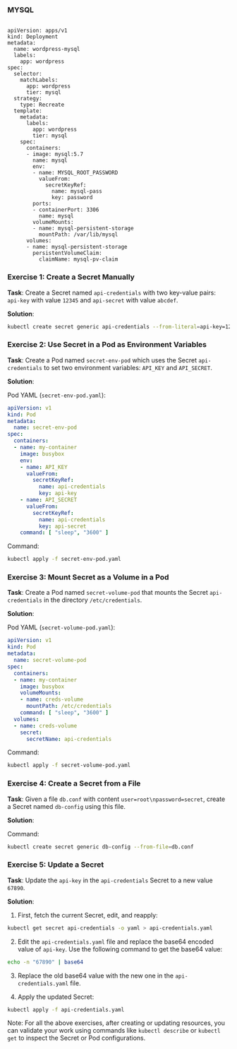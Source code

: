 ### MYSQL

```

apiVersion: apps/v1
kind: Deployment
metadata:
  name: wordpress-mysql
  labels:
    app: wordpress
spec:
  selector:
    matchLabels:
      app: wordpress
      tier: mysql
  strategy:
    type: Recreate
  template:
    metadata:
      labels:
        app: wordpress
        tier: mysql
    spec:
      containers:
      - image: mysql:5.7
        name: mysql
        env:
        - name: MYSQL_ROOT_PASSWORD
          valueFrom:
            secretKeyRef:
              name: mysql-pass
              key: password
        ports:
        - containerPort: 3306
          name: mysql
        volumeMounts:
        - name: mysql-persistent-storage
          mountPath: /var/lib/mysql
      volumes:
      - name: mysql-persistent-storage
        persistentVolumeClaim:
          claimName: mysql-pv-claim

```


### Exercise 1: Create a Secret Manually

**Task**: Create a Secret named `api-credentials` with two key-value pairs: `api-key` with value `12345` and `api-secret` with value `abcdef`.

**Solution**:
```bash
kubectl create secret generic api-credentials --from-literal=api-key=12345 --from-literal=api-secret=abcdef
```

### Exercise 2: Use Secret in a Pod as Environment Variables

**Task**: Create a Pod named `secret-env-pod` which uses the Secret `api-credentials` to set two environment variables: `API_KEY` and `API_SECRET`.

**Solution**:

Pod YAML (`secret-env-pod.yaml`):

```yaml
apiVersion: v1
kind: Pod
metadata:
  name: secret-env-pod
spec:
  containers:
  - name: my-container
    image: busybox
    env:
    - name: API_KEY
      valueFrom:
        secretKeyRef:
          name: api-credentials
          key: api-key
    - name: API_SECRET
      valueFrom:
        secretKeyRef:
          name: api-credentials
          key: api-secret
    command: [ "sleep", "3600" ]
```

Command:
```bash
kubectl apply -f secret-env-pod.yaml
```

### Exercise 3: Mount Secret as a Volume in a Pod

**Task**: Create a Pod named `secret-volume-pod` that mounts the Secret `api-credentials` in the directory `/etc/credentials`.

**Solution**:

Pod YAML (`secret-volume-pod.yaml`):

```yaml
apiVersion: v1
kind: Pod
metadata:
  name: secret-volume-pod
spec:
  containers:
  - name: my-container
    image: busybox
    volumeMounts:
    - name: creds-volume
      mountPath: /etc/credentials
    command: [ "sleep", "3600" ]
  volumes:
  - name: creds-volume
    secret:
      secretName: api-credentials
```

Command:
```bash
kubectl apply -f secret-volume-pod.yaml
```

### Exercise 4: Create a Secret from a File

**Task**: Given a file `db.conf` with content `user=root\npassword=secret`, create a Secret named `db-config` using this file.

**Solution**:

Command:
```bash
kubectl create secret generic db-config --from-file=db.conf
```

### Exercise 5: Update a Secret

**Task**: Update the `api-key` in the `api-credentials` Secret to a new value `67890`.

**Solution**:

1. First, fetch the current Secret, edit, and reapply:

```bash
kubectl get secret api-credentials -o yaml > api-credentials.yaml
```

2. Edit the `api-credentials.yaml` file and replace the base64 encoded value of `api-key`. Use the following command to get the base64 value:

```bash
echo -n "67890" | base64
```

3. Replace the old base64 value with the new one in the `api-credentials.yaml` file.

4. Apply the updated Secret:

```bash
kubectl apply -f api-credentials.yaml
```

Note: For all the above exercises, after creating or updating resources, you can validate your work using commands like `kubectl describe` or `kubectl get` to inspect the Secret or Pod configurations.
